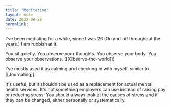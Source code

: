 ```yaml
---
title: "Meditating"
layout: note
date: 2022-08-28
permalink:
---
```


I've been mediating for a while, since I was 26 (On and off throughout the years.) I am rubbish at it.

You sit quietly. You observe your thoughts. You observe your body. You observe your observations. ([[Observe-the-world]])

I've mostly used it as calming and checking in with myself, similar to [[Journaling]].

It's useful, but it shouldn't be used as a replacement for actual mental health services. It's not something employers can use instead of raising pay or reducing stress. You should always look at the causes of stress and if they can be changed, either personally or systematically.
